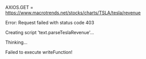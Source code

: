 AXIOS.GET = https://www.macrotrends.net/stocks/charts/TSLA/tesla/revenue
  


Error: Request failed with status code 403
  


Creating script 'text.parseTeslaRevenue'...
  


Thinking...

Failed to execute writeFunction!

